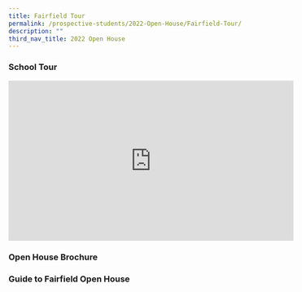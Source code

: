 ```yaml
---
title: Fairfield Tour
permalink: /prospective-students/2022-Open-House/Fairfield-Tour/
description: ""
third_nav_title: 2022 Open House
---
```

### School Tour

<iframe width="560" height="315" src="https://www.youtube.com/embed/qcB7gmZP_Bs" title="YouTube video player" frameborder="0" allow="accelerometer; autoplay; clipboard-write; encrypted-media; gyroscope; picture-in-picture; web-share" allowfullscreen></iframe>

### Open House Brochure



### Guide to Fairfield Open House